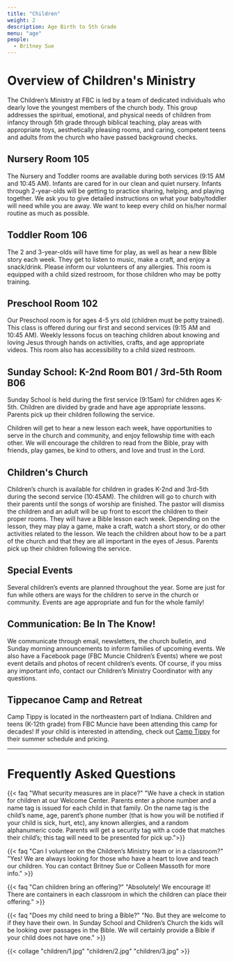 ```yaml
---
title: "Children"
weight: 2
description: Age Birth to 5th Grade
menu: "age"
people:
  - Britney Sue
---
```


# Overview of Children's Ministry

The Children’s Ministry at FBC is led by a team of dedicated individuals who dearly love the youngest members of the church body. This group addresses the spiritual, emotional, and physical needs of children from infancy through 5th grade through biblical teaching, play areas with appropriate toys, aesthetically pleasing rooms, and caring, competent teens and adults from the church who have passed background checks. 

## Nursery Room 105

 The Nursery and Toddler rooms are available during both services (9:15 AM and 10:45 AM).  Infants are cared for in our clean and quiet nursery. Infants through 2-year-olds will be getting to practice sharing, helping, and playing together. We ask you to give detailed instructions on what your baby/toddler will need while you are away. We want to keep every child on his/her normal routine as much as possible.

## Toddler Room 106

The 2 and 3-year-olds will have time for play, as well as hear a new Bible story each week. They get to listen to music, make a craft, and enjoy a snack/drink. Please inform our volunteers of any allergies. This room is equipped with a child sized restroom, for those children who may be potty training.

## Preschool Room 102

Our Preschool room is for ages 4-5 yrs old (children must be potty trained).  This class is offered during our first and second services (9:15 AM and 10:45 AM).  Weekly lessons focus on teaching children about knowing and loving Jesus through hands on activities, crafts, and age appropriate videos.  This room also has accessibility to a child sized restroom.

## Sunday School: K-2nd Room B01 / 3rd-5th Room B06

Sunday School is held during the first service (9:15am) for children ages K-5th. Children are divided by grade and have age appropriate lessons. Parents pick up their children following the service.

Children will get to hear a new lesson each week, have opportunities to serve in the church and community, and enjoy fellowship time with each other. We will encourage the children to read from the Bible, pray with friends, play games, be kind to others, and love and trust in the Lord.


## Children's Church

Children’s church is available for children in grades K-2nd and 3rd-5th during the second service (10:45AM). The children will go to church with their parents until the songs of worship are finished. The pastor will dismiss the children and an adult will be up front to escort the children to their proper rooms. They will have a Bible lesson each week. Depending on the lesson, they may play a game, make a craft, watch a short story, or do other activities related to the lesson. We teach the children about how to be a part of the church and that they are all important in the eyes of Jesus. Parents pick up their children following the service.

## Special Events

Several children’s events are planned throughout the year. Some are just for fun while others are ways for the children to serve in the church or community. Events are age appropriate and fun for the whole family!

## Communication: Be In The Know!

We communicate through email, newsletters, the church bulletin, and Sunday morning announcements to inform families of upcoming events. We also have a Facebook page (FBC Muncie Children’s Events) where we post event details and photos of recent children’s events. Of course, if you miss any important info, contact our Children’s Ministry Coordinator with any questions.

## Tippecanoe Camp and Retreat

Camp Tippy is located in the northeastern part of Indiana. Children and teens (K-12th grade) from FBC Muncie have been attending this camp for decades! If your child is interested in attending, check out [Camp Tippy](https://sites.google.com/site/camptippecanoe/home)  for their summer schedule and pricing. 

---

# Frequently Asked Questions

{{< faq "What security measures are in place?" "We have a check in station for children at our Welcome Center. Parents enter a phone number and a name tag is issued for each child in that family. On the name tag is the child’s name, age, parent’s phone number (that is how you will be notified if your child is sick, hurt, etc), any known allergies, and a random alphanumeric code. Parents will get a security tag with a code that matches their child’s; this tag will need to be presented for pick up.">}}

{{< faq "Can I volunteer on the Children’s Ministry team or in a classroom?" "Yes! We are always looking for those who have a heart to love and teach our children. You can contact Britney Sue or Colleen Massoth for more info." >}}

{{< faq "Can children bring an offering?" "Absolutely! We encourage it! There are containers in each classroom in which the children can place their offering." >}}

{{< faq "Does my child need to bring a Bible?" "No. But they are welcome to if they have their own. In Sunday School and Children’s Church the kids will be looking over passages in the Bible. We will certainly provide a Bible if your child does not have one." >}}

{{< collage "children/1.jpg" "children/2.jpg"
 "children/3.jpg" >}}